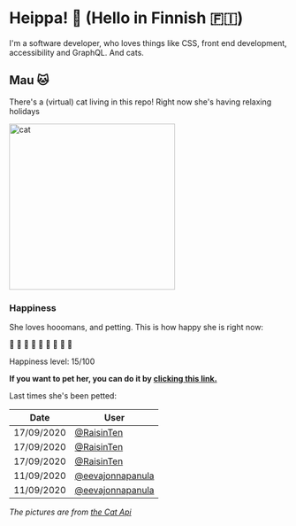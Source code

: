 # Heippa! :wave: (Hello in Finnish :finland:)

I'm a software developer, who loves things like CSS, front end development, accessibility and GraphQL. And cats.

<!-- Cat Widget Start -->
## Mau :cat:

There's a (virtual) cat living in this repo! Right now she's having relaxing holidays

<img src=https://cdn2.thecatapi.com/images/uTG1YFzJV.jpg alt="cat" width=300 />
  
### Happiness
  She loves hooomans, and petting. This is how happy she is right now: 
  
  :sparkling_heart: :black_heart: :black_heart: :black_heart: :black_heart: :black_heart: :black_heart: :black_heart: :black_heart: 
  
  Happiness level: 15/100
   
  **If you want to pet her, you can do it by [clicking this link.](https://github.com/eevajonnapanula/eevajonnapanula/issues/new?title=pet-cat&body=Just+submit+the+issue+-+that%27s+all+you+have+to+do+%3Acat%3A)**
  
  Last times she's been petted: 

Date | User
------- | ---------
 17/09/2020 | [@RaisinTen](https://github.com/RaisinTen)
17/09/2020 | [@RaisinTen](https://github.com/RaisinTen)
17/09/2020 | [@RaisinTen](https://github.com/RaisinTen)
11/09/2020 | [@eevajonnapanula](https://github.com/eevajonnapanula)
11/09/2020 | [@eevajonnapanula](https://github.com/eevajonnapanula)
  

*The pictures are from [the Cat Api](https://thecatapi.com/)*
<!-- Cat Widget End -->
